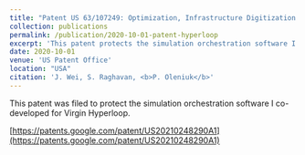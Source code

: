 ```yaml
---
title: "Patent US 63/107249: Optimization, Infrastructure Digitization and Simulation System and Method"
collection: publications
permalink: /publication/2020-10-01-patent-hyperloop
excerpt: 'This patent protects the simulation orchestration software I developed for Virgin Hyperloop.'
date: 2020-10-01
venue: 'US Patent Office'
location: "USA"
citation: 'J. Wei, S. Raghavan, <b>P. Oleniuk</b>'
---
```

This patent was filed to protect the simulation orchestration software I co-developed for Virgin Hyperloop.

[https://patents.google.com/patent/US20210248290A1](https://patents.google.com/patent/US20210248290A1)
